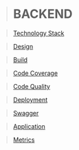 <!-- backend.md -->

> # BACKEND

> [Technology Stack](design/backend/technology_stack.md)

> [Design](design/backend/design.md)

> [Build](design/backend/build.md)

> [Code Coverage](design/backend/code-coverage.md)

> [Code Quality](design/backend/code-quality.md)
    
> [Deployment](design/backend/deployment.md)

> [Swagger](design/backend/swagger.md)

> [Application](design/backend/application.md)

> [Metrics](design/backend/metrics.md)




